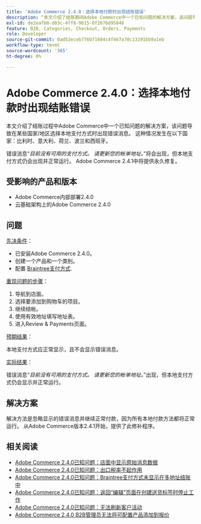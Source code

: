 ```yaml
---
title: 'Adobe Commerce 2.4.0：选择本地付款时出现结账错误'
description: “本文介绍了结账期间Adobe Commerce中一个已知问题的解决方案，该问题导致在某些国家/地区选择本地支付方式时出现错误消息。 这种情况发生在比利时、意大利、荷兰、波兰和西班牙等国家。
exl-id: de2eafb0-d03c-4ff8-9615-0f2676d95848
feature: B2B, Categories, Checkout, Orders, Payments
role: Developer
source-git-commit: 0ad52eceb776b71604c4f467a70c13191bb9a1eb
workflow-type: tm+mt
source-wordcount: '365'
ht-degree: 0%

---
```


# Adobe Commerce 2.4.0：选择本地付款时出现结账错误

本文介绍了结账过程中Adobe Commerce中一个已知问题的解决方案，该问题导致在某些国家/地区选择本地支付方式时出现错误消息。 这种情况发生在以下国家：比利时、意大利、荷兰、波兰和西班牙。

错误消息“*目前没有可用的支付方式。 请更新您的帐单地址。*”将会出现，但本地支付方式仍会出现并正常运行。 Adobe Commerce 2.4.1中将提供永久修复。

## 受影响的产品和版本

* Adobe Commerce内部部署2.4.0
* 云基础架构上的Adobe Commerce 2.4.0

## 问题

<u>先决条件</u>：

* 已安装Adobe Commerce 2.4.0。
* 创建一个产品和一个类别。
* 配置 [Braintree支付方式](https://devdocs.magento.com/guides/v2.4/graphql/payment-methods/braintree.html).

<u>重现问题的步骤</u>：

1. 导航到店面。
1. 选择要添加到购物车的项目。
1. 继续结帐。
1. 使用有效地址填写地址表。
1. 进入Review &amp; Payments页面。

<u>预期结果</u>：

本地支付方式应正常显示，且不会显示错误消息。

<u>实际结果</u>：

错误消息“*目前没有可用的支付方式。 请更新您的帐单地址。*”出现，但本地支付方式仍会显示并正常运行。

## 解决方案

解决方法是忽略显示的错误消息并继续正常付款，因为所有本地付款方法都将正常运行。 从Adobe Commerce版本2.4.1开始，提供了此修补程序。

## 相关阅读

* [Adobe Commerce 2.4.0已知问题：店面中显示原始消息数据](/help/troubleshooting/storefront/magento-2-4-0-issue-storefront-raw-message-data-display.md)
* [Adobe Commerce 2.4.0已知问题：出口税率不起作用](/help/troubleshooting/miscellaneous/magento-2-4-0-known-issue-export-tax-rates-does-not-work.md)
* [Adobe Commerce 2.4.0已知问题：Braintree支付方式未显示在多地址结账中](/help/troubleshooting/payments/magento-2-4-0-braintree-not-in-multiple-addresses-checkout.md)
* [Adobe Commerce 2.4.0已知问题：返回“编辑”页面在创建送货标签时停止工作](/help/troubleshooting/known-issues-patches-attached/magento-2-4-0-patch-returns-shipping-label-creation-issue.md)
* [Adobe Commerce 2.4.0已知问题：无法刷新客户活动](/help/troubleshooting/miscellaneous/magento-2-4-0-refresh-on-customer-activities-does-not-work.md)
* [Adobe Commerce 2.4.0 B2B管理员无法将可配置产品添加到报价](/help/troubleshooting/miscellaneous/magento-2-4-0-b2b-admin-can-t-add-configurable-product-to-quote.md)
